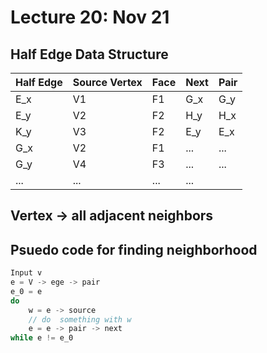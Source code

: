 # Lecture 20: Nov 21
## Half Edge Data Structure
| Half Edge | Source Vertex | Face | Next | Pair |
| - | - | - | - | - |
| E_x | V1 | F1 | G_x | G_y |
| E_y | V2 | F2 | H_y | H_x |
| K_y | V3 | F2 | E_y | E_x |
| G_x | V2 | F1 | ... | ... |
| G_y | V4 | F3 | ... | ... |
| ... | ... | ... | ... |

## Vertex -> all adjacent neighbors

## Psuedo code for finding neighborhood
```c
Input v
e = V -> ege -> pair
e_0 = e
do
    w = e -> source
    // do  something with w
    e = e -> pair -> next
while e != e_0
```